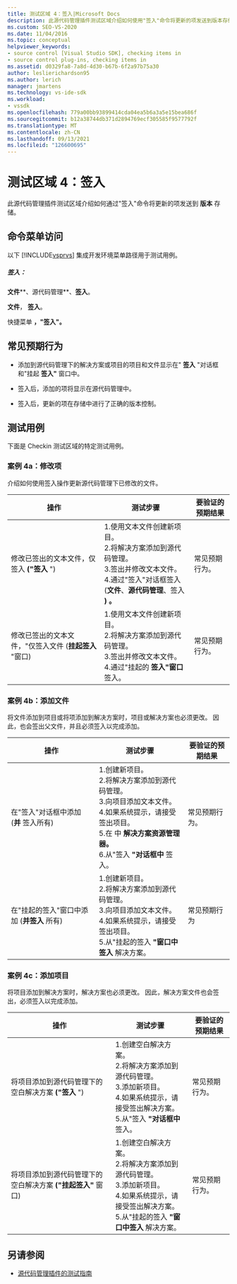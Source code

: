 ```yaml
---
title: 测试区域 4：签入|Microsoft Docs
description: 此源代码管理插件测试区域介绍如何使用"签入"命令将更新的项发送到版本存储。
ms.custom: SEO-VS-2020
ms.date: 11/04/2016
ms.topic: conceptual
helpviewer_keywords:
- source control [Visual Studio SDK], checking items in
- source control plug-ins, checking items in
ms.assetid: d0329fa8-7a8d-4d30-b67b-6f2a97b75a30
author: leslierichardson95
ms.author: lerich
manager: jmartens
ms.technology: vs-ide-sdk
ms.workload:
- vssdk
ms.openlocfilehash: 779a00bb93899414cda04ea5b6a3a5e15bea686f
ms.sourcegitcommit: b12a38744db371d2894769ecf305585f9577792f
ms.translationtype: MT
ms.contentlocale: zh-CN
ms.lasthandoff: 09/13/2021
ms.locfileid: "126600695"
---
```

# <a name="test-area-4-check-in"></a>测试区域 4：签入
此源代码管理插件测试区域介绍如何通过"签入"命令将更新的项发送到 **版本** 存储。

## <a name="command-menu-access"></a>命令菜单访问
 以下 [!INCLUDE[vsprvs](../../code-quality/includes/vsprvs_md.md)] 集成开发环境菜单路径用于测试用例。

##### <a name="check-in"></a>签入：
 **文件****、源代码管理**、**签入**。

 **文件**， **签入**。

 快捷菜单 **，"签入"。**

## <a name="common-expected-behavior"></a>常见预期行为

- 添加到源代码管理下的解决方案或项目的项目和文件显示在" **签入** "对话框和"挂起 **签入"** 窗口中。

- 签入后，添加的项将显示在源代码管理中。

- 签入后，更新的项在存储中进行了正确的版本控制。

## <a name="test-cases"></a>测试用例
 下面是 Checkin 测试区域的特定测试用例。

### <a name="case-4a-modified-items"></a>案例 4a：修改项
 介绍如何使用签入操作更新源代码管理下已修改的文件。

|操作|测试步骤|要验证的预期结果|
|------------|----------------|--------------------------------|
|修改已签出的文本文件，仅签入 **("签入** ") |1.使用文本文件创建新项目。<br />2.将解决方案添加到源代码管理。<br />3.签出并修改文本文件。<br />4.通过"签入"对话框签入 (**文件**、**源代码管理**、签入 **) 。**|常见预期行为。|
|修改已签出的文本文件，"仅签入文件 (**挂起签入** "窗口) |1.使用文本文件创建新项目。<br />2.将解决方案添加到源代码管理。<br />3.签出并修改文本文件。<br />4.通过"挂起的 **签入"窗口** 签入。|常见预期行为。|

### <a name="case-4b-adding-files"></a>案例 4b：添加文件
 将文件添加到项目或将项添加到解决方案时，项目或解决方案也必须更改。 因此，也会签出父文件，并且必须签入以完成添加。

|操作|测试步骤|要验证的预期结果|
|------------|----------------|--------------------------------|
|在"签入"对话框中添加 (**并** 签入所有) |1.创建新项目。<br />2.将解决方案添加到源代码管理。<br />3.向项目添加文本文件。<br />4.如果系统提示，请接受签出项目。<br />5.在 中 **解决方案资源管理器。**<br />6.从"签入 **"对话框中** 签入。|常见预期行为。|
|在"挂起的签入"窗口中添加 (**并签入** 所有) |1.创建新项目。<br />2.将解决方案添加到源代码管理。<br />3.向项目添加文本文件。<br />4.如果系统提示，请接受签出项目。<br />5.从"挂起的签入 **"窗口中签入** 解决方案。|常见预期行为|

### <a name="case-4c-adding-projects"></a>案例 4c：添加项目
 将项目添加到解决方案时，解决方案也必须更改。 因此，解决方案文件也会签出，必须签入以完成添加。

|操作|测试步骤|要验证的预期结果|
|------------|----------------|--------------------------------|
|将项目添加到源代码管理下的空白解决方案 **("签入** ") |1.创建空白解决方案。<br />2.将解决方案添加到源代码管理。<br />3.添加新项目。<br />4.如果系统提示，请接受签出解决方案。<br />5.从"签入 **"对话框中** 签入。|常见预期行为。|
|将项目添加到源代码管理下的空白解决方案 **("挂起签入"** 窗口) |1.创建空白解决方案。<br />2.将解决方案添加到源代码管理。<br />3.添加新项目。<br />4.如果系统提示，请接受签出解决方案。<br />5.从"挂起的签入 **"窗口中签入** 解决方案。|常见预期行为。|

## <a name="see-also"></a>另请参阅
- [源代码管理插件的测试指南](../../extensibility/internals/test-guide-for-source-control-plug-ins.md)
